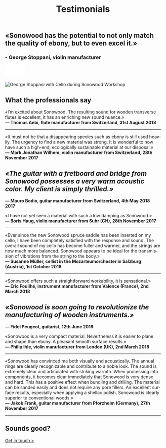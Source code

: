 ﻿---
lang: en
title: 'Testimonials'
order: 4
---

<div class="full-width-kenburns">
<div class="wrap-bg-image">

## «Sonowood has the potential to not only match the quality of ebony, but to even excel it.»

### \- George Stoppani, violin manufacturer

![arrow down](/assets/images/arrow-d-white.svg)

</div>
<img srcset="/assets/images/testimonial_cover2_2x.jpg"
     src="/assets/images/testimonial_cover2.jpg" alt="George Stoppani with Cello during Sonowood Workshop">
</div>

<div class="full-width">
<div class="wrap -cols2">

## What the professionals say

«I’m excited about Sonowood. The resulting sound for wooden transverse
flutes is excellent, it has an enriching new sound nuance.»  
**— Thomas Aebi, flute manufacturer from Switzerland, 31st August 2018**

-----


«It must not be that a disappearing species such as ebony is still used
heavily. The urgency to find a new material was strong. It is wonderful
to now have such a high-end, ecologically sustainable material at our
disposal.»  
**— Mark Jonathan Wilhem, violin manufacturer from Switzerland, 28th
November 2017**

</div>
</div>

<div class="full-width-grey">
<div class="wrap -cols2">

## *«The guitar with a fretboard and bridge from Sonowood possesses a very warm acoustic color. My client is simply thrilled.»*

**— Mauro Bodio, guitar manufacturer from Switzerland, 4th May 2018
2017**

</div>
</div>

<div class="full-width">
<div class="wrap -cols2">


«I have not yet seen a material with such a low damping as Sonowood.»  
**— Boris Haug, violin manufacturer from Suhr (CH), 28th November 2017**

-----

«Ever since the new Sonowood spruce saddle has been inserted on my cello, I have been completely satisfied with the response and sound. The overall sound of my cello has become fuller and warmer, and the strings are now much more balanced. Sonowood appears to be ideal for the transmission of vibrations from the string to the body.»  
**— Susanne Müller, cellist in the Mozarteumorchester in Salzburg (Austria), 1st October 2018**

-----

«Sonowood offers such a straightforward workability, it is sensational.»  
**— Eric Fouilhé, instrument manufacturer from Valence (France), 2nd March
2018**

</div>
</div>

<div class="full-width-red">
<div class="wrap -cols2">

## *«Sonowood is soon going to revolutionize the manufacturing of wooden instruments.»*

**— Fidel Peugeot, guitarist, 12th June 2018**

</div>
</div>

<div class="full-width">
<div class="wrap -cols2">


«Sonowood is a very compact material. Nevertheless it is easier to plane and shape than ebony. A pleasant smooth surface results.»  
**— Philip Ihle, violin manufacturer from London (UK), 2nd March 2018**

-----

«Sonowood has convinced me both visually and acoustically. The annual rings are clearly recognizable and contribute to a noble look. The sound is extremely clear and articulated with striking warmth. When processing into components, it becomes clear immediately that Sonowood is very dense and hard. This has a positive effect when bundling and drilling. The material can  be sanded easily and does not require any pore fillers. An excellent surface results, especially when applying a shellac polish. Sonowood is clearly superior to conventional woods.»  
**— Jakob Frank, guitar manufacturer from Pforzheim (Germany), 27th November 2017**

-----


## Sounds good?

<a class="btn -red" href="/en/contact">Get in touch ></a>

</div>
</div>
